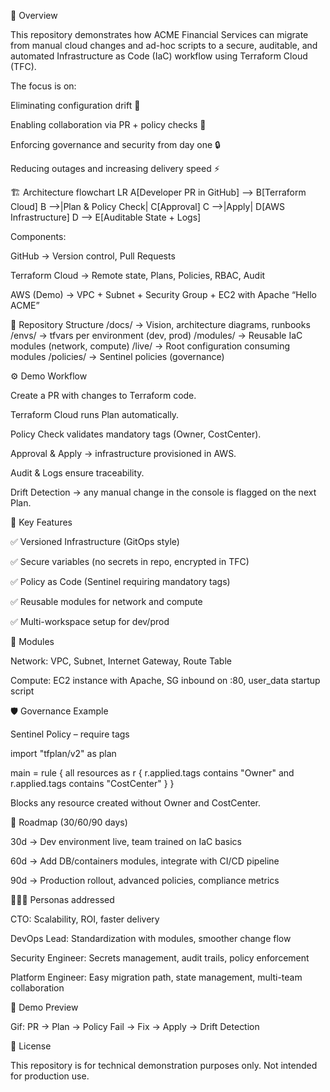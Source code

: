 📖 Overview

This repository demonstrates how ACME Financial Services can migrate from manual cloud changes and ad-hoc scripts to a secure, auditable, and automated Infrastructure as Code (IaC) workflow using Terraform Cloud (TFC).

The focus is on:

Eliminating configuration drift 🚫

Enabling collaboration via PR + policy checks 🤝

Enforcing governance and security from day one 🔒

Reducing outages and increasing delivery speed ⚡

🏗️ Architecture
flowchart LR
    A[Developer PR in GitHub] --> B[Terraform Cloud]
    B -->|Plan & Policy Check| C[Approval]
    C -->|Apply| D[AWS Infrastructure]
    D --> E[Auditable State + Logs]


Components:

GitHub → Version control, Pull Requests

Terraform Cloud → Remote state, Plans, Policies, RBAC, Audit

AWS (Demo) → VPC + Subnet + Security Group + EC2 with Apache “Hello ACME”

📂 Repository Structure
/docs/              -> Vision, architecture diagrams, runbooks
/envs/              -> tfvars per environment (dev, prod)
/modules/           -> Reusable IaC modules (network, compute)
/live/              -> Root configuration consuming modules
/policies/          -> Sentinel policies (governance)

⚙️ Demo Workflow

Create a PR with changes to Terraform code.

Terraform Cloud runs Plan automatically.

Policy Check validates mandatory tags (Owner, CostCenter).

Approval & Apply → infrastructure provisioned in AWS.

Audit & Logs ensure traceability.

Drift Detection → any manual change in the console is flagged on the next Plan.

🔑 Key Features

✅ Versioned Infrastructure (GitOps style)

✅ Secure variables (no secrets in repo, encrypted in TFC)

✅ Policy as Code (Sentinel requiring mandatory tags)

✅ Reusable modules for network and compute

✅ Multi-workspace setup for dev/prod

🧩 Modules

Network: VPC, Subnet, Internet Gateway, Route Table

Compute: EC2 instance with Apache, SG inbound on :80, user_data startup script

🛡️ Governance Example

Sentinel Policy – require tags

import "tfplan/v2" as plan

main = rule {
  all resources as r {
    r.applied.tags contains "Owner" and r.applied.tags contains "CostCenter"
  }
}


Blocks any resource created without Owner and CostCenter.

🚦 Roadmap (30/60/90 days)

30d → Dev environment live, team trained on IaC basics

60d → Add DB/containers modules, integrate with CI/CD pipeline

90d → Production rollout, advanced policies, compliance metrics

🧑‍🤝‍🧑 Personas addressed

CTO: Scalability, ROI, faster delivery

DevOps Lead: Standardization with modules, smoother change flow

Security Engineer: Secrets management, audit trails, policy enforcement

Platform Engineer: Easy migration path, state management, multi-team collaboration

📸 Demo Preview


Gif: PR → Plan → Policy Fail → Fix → Apply → Drift Detection

📜 License

This repository is for technical demonstration purposes only.
Not intended for production use.
